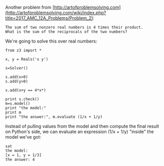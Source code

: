 Another problem from [http://artofproblemsolving.com](http://artofproblemsolving.com/wiki/index.php?title=2017_AMC_12A_Problems/Problem_2):

	The sum of two nonzero real numbers is 4 times their product.
	What is the sum of the reciprocals of the two numbers? 

We're going to solve this over real numbers:

	from z3 import *

	x, y = Reals('x y')

	s=Solver()

	s.add(x>0)
	s.add(y>0)

	s.add(x+y == 4*x*)

	print s.check()
	m=s.model()
	print "the model:"
	print m
	print "the answer:", m.evaluate (1/x + 1/y)

Instead of pulling values from the model and then compute the final result on Python's side, we can evaluate
an expression (1/x + 1/y) "inside" the model we've got:

	sat
	the model:
	[x = 1, y = 1/3]
	the answer: 4

